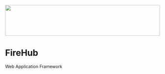 <img src="https://user-images.githubusercontent.com/56673130/152678679-98d6f916-afe0-4294-a2c6-51c63fe5849e.svg" width="100%" height="100px">

# FireHub

Web Application Framework